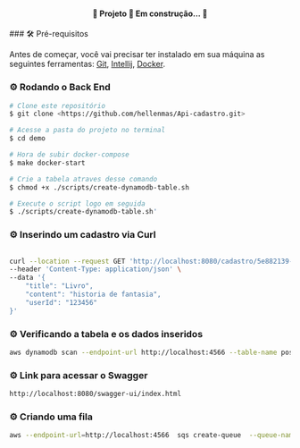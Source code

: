
<h4 align="center"> 
	🚧  Projeto 🚀 Em construção...  🚧
</h4>
### 🛠 Pré-requisitos

Antes de começar, você vai precisar ter instalado em sua máquina as seguintes ferramentas:
[Git](https://git-scm.com), [Intellij](https://www.jetbrains.com/pt-br/idea/), [Docker](https://www.docker.com/). 

### ⚙️ Rodando o Back End 

```bash
# Clone este repositório
$ git clone <https://github.com/hellenmas/Api-cadastro.git>

# Acesse a pasta do projeto no terminal
$ cd demo

# Hora de subir docker-compose
$ make docker-start

# Crie a tabela atraves desse comando
$ chmod +x ./scripts/create-dynamodb-table.sh

# Execute o script logo em seguida
$ ./scripts/create-dynamodb-table.sh'

```
### ⚙️ Inserindo um cadastro via Curl
```bash

curl --location --request GET 'http://localhost:8080/cadastro/5e882139-5d09-4b68-86e1-864d504f0910' \
--header 'Content-Type: application/json' \
--data '{
    "title": "Livro",
    "content": "historia de fantasia",
    "userId": "123456"
}'
```
### ⚙️ Verificando a tabela e os dados inseridos
```bash
aws dynamodb scan --endpoint-url http://localhost:4566 --table-name posts
```
### ⚙️ Link para acessar o Swagger
```bash
http://localhost:8080/swagger-ui/index.html
```
### ⚙️ Criando uma fila
```bash
aws --endpoint-url=http://localhost:4566  sqs create-queue  --queue-name teste-topic
```